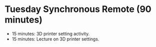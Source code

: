 # Tuesday Synchronous Remote (90 minutes)
- 15 minutes: 3D printer setting activity.
- 15 minutes: Lecture on 3D printer settings.